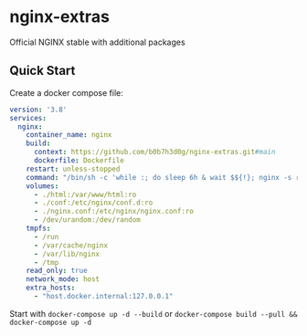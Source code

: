 # nginx-extras

Official NGINX stable with additional packages

Quick Start
-----------

Create a docker compose file:

```yaml
version: '3.8'
services:
  nginx:
    container_name: nginx
    build:
      context: https://github.com/b0b7h3d0g/nginx-extras.git#main
      dockerfile: Dockerfile
    restart: unless-stopped
    command: "/bin/sh -c 'while :; do sleep 6h & wait $${!}; nginx -s reload; done & nginx -g \"daemon off;\"'"
    volumes:
      - ./html:/var/www/html:ro
      - ./conf:/etc/nginx/conf.d:ro
      - ./nginx.conf:/etc/nginx/nginx.conf:ro
      - /dev/urandom:/dev/random
    tmpfs:
      - /run
      - /var/cache/nginx
      - /var/lib/nginx
      - /tmp
    read_only: true
    network_mode: host
    extra_hosts:
      - "host.docker.internal:127.0.0.1"
```

Start with `docker-compose up -d --build` or `docker-compose build --pull && docker-compose up -d`
